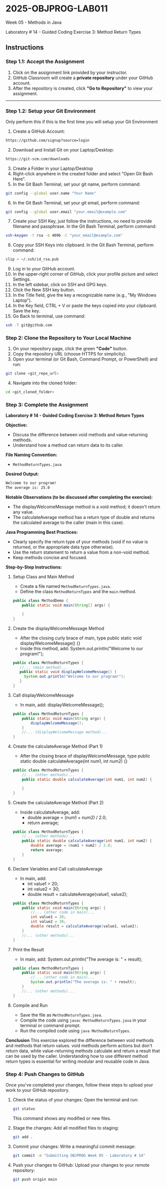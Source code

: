 # **2025-OBJPROG-LAB011**
Week 05 - Methods in Java

Laboratory # 14 - Guided Coding Exercise 3: Method Return Types

## **Instructions**

### **Step 1.1: Accept the Assignment**

   1. Click on the assignment link provided by your instructor.
   2. GitHub Classroom will create a **private repository** under your GitHub account.
   3. After the repository is created, click **"Go to Repository"** to view your assignment.

---

### **Step 1.2: Setup your Git Environment**
Only perform this if this is the first time you will setup your Git Environment

   1. Create a GitHub Account:
   ```bash
   https://github.com/signup?source=login
   ```
      
   2. Download and Install Git on your Laptop/Desktop:
   ```bash
   https://git-scm.com/downloads
   ```
   
   3. Create a Folder in your Laptop/Desktop
   4. Right-click anywhere in the created folder and select "Open Git Bash Here".
   5. In the Git Bash Terminal, set your git name, perform command:
   ```bash
   git config --global user.name "Your Name"
   ```
   
   6. In the Git Bash Terminal, set your git email, perform command:
   ```bash
   git config --global user.email "your.email@example.com"
   ```
   
   7. Create your SSH Key, just follow the instructions, no need to provide filename and passphrase. In the Git Bash Terminal, perform command:
   ```bash
   ssh-keygen -t rsa -b 4096 -C "your_email@example.com"
   ```
   
   8. Copy your SSH Keys into clipboard. In the Git Bash Terminal, perform command:
   ```bash
   clip < ~/.ssh/id_rsa.pub
   ```
   
   9. Log in to your GitHub account.
   10. In the upper-right corner of GitHub, click your profile picture and select Settings.
   11. In the left sidebar, click on SSH and GPG keys.
   12. Click the New SSH key button.
   13. In the Title field, give the key a recognizable name (e.g., "My Windows Laptop").
   14. In the Key field, CTRL + V or paste the keys copied into your clipboard. Save the key.
   15. Go Back to terminal, use command:
   ```bash
   ssh -T git@github.com
   ```

### **Step 2: Clone the Repository to Your Local Machine**

   1. On your repository page, click the green **"Code"** button.
   2. Copy the repository URL (choose HTTPS for simplicity).
   3. Open your terminal (or Git Bash, Command Prompt, or PowerShell) and run:
   
   ```bash
   git clone <git_repo_url>
   ```
   
   4. Navigate into the cloned folder:
   
   ```bash
   cd <git_cloned_folder>
   ```

### **Step 3: Complete the Assignment**

**Laboratory # 14 - Guided Coding Exercise 3: Method Return Types**

   **Objective:**
   - Discuss the difference between void methods and value-returning methods.
   - Understand how a method can return data to its caller.

   **File Naming Convention:**
   - `MethodReturnTypes.java`

   **Desired Output:**
   ```txt
   Welcome to our program!
   The average is: 25.0
   ```

   **Notable Observations (to be discussed after completing the exercise):**
   - The displayWelcomeMessage method is a void method; it doesn't return any value.
   - The calculateAverage method has a return type of double and returns the calculated average to the caller (main in this case).

   **Java Programming Best Practices:**
   - Clearly specify the return type of your methods (void if no value is returned, or the appropriate data type otherwise).
   - Use the return statement to return a value from a non-void method.
   - Keep methods concise and focused.
      
   **Step-by-Step Instructions:**

   1. Setup Class and Main Method
      - Create a file named `MethodReturnTypes.java`.
      - Define the class `MethodReturnTypes` and the `main` method.
      ```Java      
      public class MethodDemo {
          public static void main(String[] args) {
      
          }
      }
      ```
            
   2. Create the displayWelcomeMessage Method
      - After the closing curly brace of main, type public static void displayWelcomeMessage() {}
      - Inside this method, add: System.out.println("Welcome to our program!");
      ```Java
      public class MethodReturnTypes {
         //... (main method)...
         public static void displayWelcomeMessage() {
           System.out.println("Welcome to our program!");
         }
      }
      ```

   3. Call displayWelcomeMessage
      - In main, add: displayWelcomeMessage();
      ```Java
      public class MethodReturnTypes {
          public static void main(String args) {
              displayWelcomeMessage();
          }
          //... (displayWelcomeMessage method)...
      }
      ```

   4. Create the calculateAverage Method (Part 1)
      - After the closing brace of displayWelcomeMessage, type public static double calculateAverage(int num1, int num2) {}
      ```Java
      public class MethodReturnTypes {
          //... (other methods)...
          public static double calculateAverage(int num1, int num2) {
      
          }
      }
      ```

   5. Create the calculateAverage Method (Part 2)
      - Inside calculateAverage, add:
         - double average = (num1 + num2) / 2.0;
         - return average;
      ```Java
      public class MethodReturnTypes {
          //... (other methods)...
          public static double calculateAverage(int num1, int num2) {
              double average = (num1 + num2) / 2.0;
              return average;
          }
      }
      ```

   6. Declare Variables and Call calculateAverage
      - In main, add:
         - int value1 = 20;
         - int value2 = 30;
         - double result = calculateAverage(value1, value2);
      ```Java
      public class MethodReturnTypes {
          public static void main(String args) {
              //... (other code in main)...
              int value1 = 20;
              int value2 = 30;
              double result = calculateAverage(value1, value2);
          }
          //... (other methods)...
      }
      ```

   7. Print the Result
      - In main, add: System.out.println("The average is: " + result);
      ```Java
      public class MethodReturnTypes {
          public static void main(String args) {
              //... (other code in main)...
              System.out.println("The average is: " + result);
          }
          //... (other methods)...
      }
      ```

   8. Compile and Run
       - Save the file as `MethodReturnTypes.java`.
       - Compile the code using `javac MethodReturnTypes.java` in your terminal or command prompt.
       - Run the compiled code using `java MethodReturnTypes`.

   **Conclusion**
   This exercise explored the difference between void methods and methods that return values.  void methods perform actions but don't return data, while value-returning methods calculate and return a result that can be used by the caller. Understanding how to use different method return types is essential for writing modular and reusable code in Java.

### **Step 4: Push Changes to GitHub**
Once you've completed your changes, follow these steps to upload your work to your GitHub repository.

1. Check the status of your changes:
   Open the terminal and run:
   
   ```bash
   git status
   ```
   This command shows any modified or new files.
   
2. Stage the changes:
   Add all modified files to staging:
   
   ```bash
   git add .
   ```
   
3. Commit your changes:
   Write a meaningful commit message:
   
   ```bash
   git commit -m "Submitting OBJPROG Week 05 - Laboratory # 14"
   ```
   
4. Push your changes to GitHub:
   Upload your changes to your remote repository:
   
   ```bash
   git push origin main
   ```
